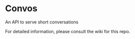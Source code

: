 # Convos

An API to serve short conversations

For detailed information, please consult the wiki for this repo.
